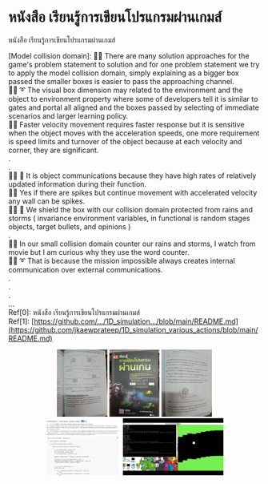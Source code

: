 # หนังสือ เรียนรู้การเขียนโปรแกรมผ่านเกมส์
หนังสือ เรียนรู้การเขียนโปรแกรมผ่านเกมส์

[Model collision domain]: 🧸💬 There are many solution approaches for the game's problem statement to solution and for one problem statement we try to apply the model collision domain, simply explaining as a bigger box passed the smaller boxes is easier to pass the approaching channel. </br>
🐑💬 ➰ The visual box dimension may related to the environment and the object to environment property where some of developers tell it is similar to gates and portal all aligned and the boxes passed by selecting of immediate scenarios and larger learning policy. </br>
🐐💬 Faster velocity movement requires faster response but it is sensitive when the object moves with the acceleration speeds, one more requirement is speed limits and turnover of the object because at each velocity and corner, they are significant. </br>
. </br>
. </br>
👧💬 🎈 It is object communications because they have high rates of relatively updated information during their function. </br>
🦭💬 Yes if there are spikes but continue movement with accelerated velocity any wall can be spikes. </br>
👧💬 🎈 We shield the box with our collision domain protected from rains and storms ( invariance environment variables, in functional is random stages objects, target bullets, and opinions ) </br>
. </br>
🧸💬 In our small collision domain counter our rains and storms, I watch from movie but I am curious why they use the word counter. </br>
🐑💬 ➰ That is because the mission impossible always creates internal communication over external communications. </br>
. </br>
. </br>
. </br>
... </br>
Ref[0]: หนังสือ เรียนรู้การเขียนโปรแกรมผ่านเกมส์ </br>
Ref[1]: [https://github.com/.../1D_simulation.../blob/main/README.md](https://github.com/jkaewprateep/1D_simulation_various_actions/blob/main/README.md) </br>

<p align="center" width="100%">
    <img width="20%" src="https://github.com/jkaewprateep/Reading-notes/blob/main/0010.jpg"> 
    <img width="20%" src="https://github.com/jkaewprateep/Reading-notes/blob/main/0011.jpg"> 
    <img width="20%" src="https://github.com/jkaewprateep/Reading-notes/blob/main/0012.jpg"> </br>
    <img width="30%" src="https://github.com/jkaewprateep/Reading-notes/blob/main/0013.jpg"> 
    <img width="40%" src="https://github.com/jkaewprateep/Reading-notes/blob/main/0002.gif">  
</p>
